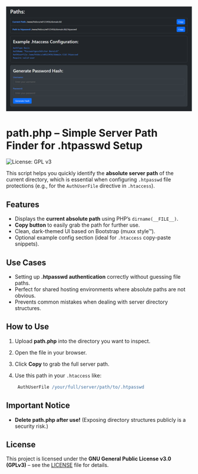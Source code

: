 ![Path Screenshot](Path.png)

# path.php – Simple Server Path Finder for .htpasswd Setup

![License: GPL v3](https://img.shields.io/badge/License-GPLv3-blue.svg)

This script helps you quickly identify the **absolute server path** of the current directory, which is essential when configuring `.htpasswd` file protections (e.g., for the `AuthUserFile` directive in `.htaccess`).

## Features
- Displays the **current absolute path** using PHP’s `dirname(__FILE__)`.
- **Copy button** to easily grab the path for further use.
- Clean, dark-themed UI based on Bootstrap (muxx style™).
- Optional example config section (ideal for `.htaccess` copy-paste snippets).

## Use Cases
- Setting up **.htpasswd authentication** correctly without guessing file paths.
- Perfect for shared hosting environments where absolute paths are not obvious.
- Prevents common mistakes when dealing with server directory structures.

## How to Use
1. Upload **path.php** into the directory you want to inspect.
2. Open the file in your browser.
3. Click **Copy** to grab the full server path.
4. Use this path in your `.htaccess` like:

   ```apache
    AuthUserFile /your/full/server/path/to/.htpasswd
    ```

## Important Notice
- **Delete path.php after use!** (Exposing directory structures publicly is a security risk.)

## License
This project is licensed under the **GNU General Public License v3.0 (GPLv3)** – see the [LICENSE](LICENSE) file for details.
